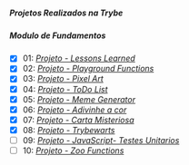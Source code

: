 ##### Projetos Realizados na Trybe

##### Modulo de Fundamentos

- [X] 01: _[Projeto - Lessons Learned]()_
- [X] 02: _[Projeto - Playground Functions]()_
- [X] 03: _[Projeto - Pixel Art]()_
- [X] 04: _[Projeto - ToDo List]()_
- [X] 05: _[Projeto - Meme Generator]()_
- [X] 06: _[Projeto - Adivinhe a cor]()_
- [X] 07: _[Projeto - Carta Misteriosa]()_
- [X] 08: _[Projeto - Trybewarts]()_
- [ ] 09: _[Projeto - JavaScript- Testes Unitarios]()_
- [ ] 10: _[Projeto - Zoo Functions]()_

